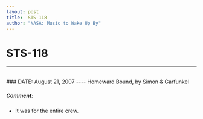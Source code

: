 ```yaml
---
layout: post
title:  STS-118
author: "NASA: Music to Wake Up By"
---
```


# STS-118
----
<br/>
### DATE: August 21, 2007
----
Homeward Bound, by Simon & Garfunkel

##### Comment:
* It was for the entire crew.
